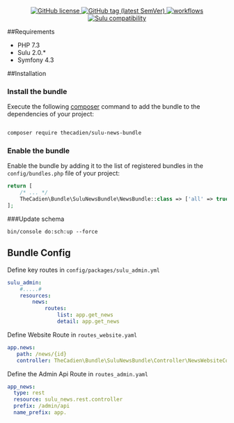 
<p align="center">
    <a href="https://github.com/sulu/sulu/blob/master/LICENSE" target="_blank">
        <img src="https://img.shields.io/github/license/thecadien/sulunewsbundle?style=flat-square" alt="GitHub license">
    </a>
    <a href="https://github.com/sulu/sulu/releases" target="_blank">
        <img src="https://img.shields.io/github/v/tag/thecadien/sulunewsbundle?style=flat-square" alt="GitHub tag (latest SemVer)">
    </a>
    <a href="https://github.com/TheCadien/SuluNewsBundle/actions" target="_blank">
        <img src="https://img.shields.io/github/workflow/status/thecadien/sulunewsbundle/PHP?style=flat-square" alt="workflows">
    </a>    
    <a href="https://github.com/sulu/sulu/releases" target="_blank">
        <img src="https://img.shields.io/badge/sulu%20compatibility-%3E=2.0-52b6ca.svg" alt="Sulu compatibility">
    </a>    
</p>

##Requirements

* PHP 7.3
* Sulu 2.0.*
* Symfony 4.3

##Installation

### Install the bundle 

Execute the following [composer](https://getcomposer.org/) command to add the bundle to the dependencies of your 
project:

```bash

composer require thecadien/sulu-news-bundle

```

### Enable the bundle 
 
 Enable the bundle by adding it to the list of registered bundles in the `config/bundles.php` file of your project:
 
 ```php
 return [
     /* ... */
     TheCadien\Bundle\SuluNewsBundle\NewsBundle::class => ['all' => true],
 ];
 ```

###Update schema
```shell script
bin/console do:sch:up --force
```

## Bundle Config

Define key routes in `config/packages/sulu_admin.yml` 

```yaml
sulu_admin:
    #.....#
    resources:
        news:
            routes:
                list: app.get_news
                detail: app.get_news
```

Define Website Route in `routes_website.yaml`
```yaml
app.news:
   path: /news/{id}
   controller: TheCadien\Bundle\SuluNewsBundle\Controller\NewsWebsiteController::indexAction
```
    
Define the Admin Api Route in `routes_admin.yaml`
```yaml
app_news:
  type: rest
  resource: sulu_news.rest.controller
  prefix: /admin/api
  name_prefix: app.
```